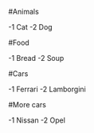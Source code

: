 #Animals

-1 Cat
-2 Dog

#Food

-1 Bread
-2 Soup

#Cars

-1 Ferrari
-2 Lamborgini

#More cars

-1 Nissan
-2 Opel
